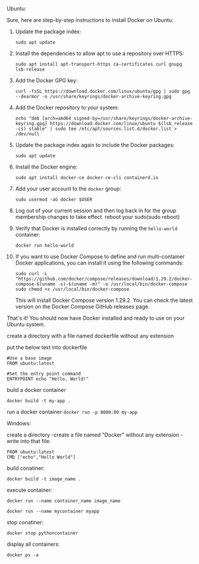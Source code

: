 Ubuntu:

Sure, here are step-by-step instructions to install Docker on Ubuntu:

1. Update the package index:

   ```
   sudo apt update
   ```

2. Install the dependencies to allow apt to use a repository over HTTPS:

   ```
   sudo apt install apt-transport-https ca-certificates curl gnupg lsb-release
   ```

3. Add the Docker GPG key:

   ```
   curl -fsSL https://download.docker.com/linux/ubuntu/gpg | sudo gpg --dearmor -o /usr/share/keyrings/docker-archive-keyring.gpg
   ```

4. Add the Docker repository to your system:

   ```
   echo "deb [arch=amd64 signed-by=/usr/share/keyrings/docker-archive-keyring.gpg] https://download.docker.com/linux/ubuntu $(lsb_release -cs) stable" | sudo tee /etc/apt/sources.list.d/docker.list > /dev/null
   ```

5. Update the package index again to include the Docker packages:

   ```
   sudo apt update
   ```

6. Install the Docker engine:

   ```
   sudo apt install docker-ce docker-ce-cli containerd.io
   ```

7. Add your user account to the `docker` group:

   ```
   sudo usermod -aG docker $USER
   ```

8. Log out of your current session and then log back in for the group membership changes to take effect.
    reboot your sudo(sudo reboot)

9. Verify that Docker is installed correctly by running the `hello-world` container:

   ```
   docker run hello-world
   ```

10. If you want to use Docker Compose to define and run multi-container Docker applications, you can install it using the following commands:

    ```
    sudo curl -L "https://github.com/docker/compose/releases/download/1.29.2/docker-compose-$(uname -s)-$(uname -m)" -o /usr/local/bin/docker-compose
    sudo chmod +x /usr/local/bin/docker-compose
    ```

    This will install Docker Compose version 1.29.2. You can check the latest version on the Docker Compose GitHub releases page.

That's it! You should now have Docker installed and ready to use on your Ubuntu system.



create a directory with a file named dockerfile without any extension

put the below text into dockerfile

``` 
#Use a base image
FROM ubuntu:latest

#Set the entry point command
ENTRYPOINT echo "Hello, World!" 
```


build a docker container

``` docker build -t my-app . ```


run a docker container
``` docker run -p 8080:80 my-app ```


Windows:

create a directory 
  -create a file named "Docker" without any extension
  -write into that file:
    
    FROM ubuntu:latest
    CMD ["echo","Hello World"]
 
 build conatiner:
  ```
  docker build -t image_name .
  ```
  
  execute container:
  ```
  docker run --name container_name image_name
  ```
  ```
  docker run --name mycontainer myapp
  ```
  
  stop conatiner:
  ```
  docker stop pythoncontainer
  ```
  
  display all containers:
  ```
  docker ps -a
  ```
